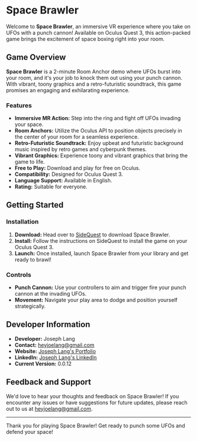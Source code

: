 # Space Brawler

Welcome to **Space Brawler**, an immersive VR experience where you take on UFOs with a punch cannon! Available on Oculus Quest 3, this action-packed game brings the excitement of space boxing right into your room.

## Game Overview

**Space Brawler** is a 2-minute Room Anchor demo where UFOs burst into your room, and it's your job to knock them out using your punch cannon. With vibrant, toony graphics and a retro-futuristic soundtrack, this game promises an engaging and exhilarating experience.

### Features

- **Immersive MR Action:** Step into the ring and fight off UFOs invading your space.
- **Room Anchors:** Utilize the Oculus API to position objects precisely in the center of your room for a seamless experience.
- **Retro-Futuristic Soundtrack:** Enjoy upbeat and futuristic background music inspired by retro games and cyberpunk themes. 
- **Vibrant Graphics:** Experience toony and vibrant graphics that bring the game to life.
- **Free to Play:** Download and play for free on Oculus.
- **Compatibility:** Designed for Oculus Quest 3.
- **Language Support:** Available in English.
- **Rating:** Suitable for everyone.

## Getting Started

### Installation

1. **Download:** Head over to [SideQuest](https://sidequestvr.com/app/35281/space-brawler) to download Space Brawler.
2. **Install:** Follow the instructions on SideQuest to install the game on your Oculus Quest 3.
3. **Launch:** Once installed, launch Space Brawler from your library and get ready to brawl!

### Controls

- **Punch Cannon:** Use your controllers to aim and trigger fire your punch cannon at the invading UFOs.
- **Movement:** Navigate your play area to dodge and position yourself strategically.

## Developer Information

- **Developer:** Joseph Lang
- **Contact:** [heyjoelang@gmail.com](mailto:heyjoelang@gmail.com)
- **Website:** [Joseph Lang's Portfolio](https://www.heyjoelang.github.io/)
- **LinkedIn:** [Joseph Lang's LinkedIn](https://www.linkedin.com/in/heyjoelang/)
- **Current Version:** 0.0.12

## Feedback and Support

We'd love to hear your thoughts and feedback on Space Brawler! If you encounter any issues or have suggestions for future updates, please reach out to us at [heyjoelang@gmail.com](mailto:heyjoelang@gmail.com).

---

Thank you for playing Space Brawler! Get ready to punch some UFOs and defend your space!